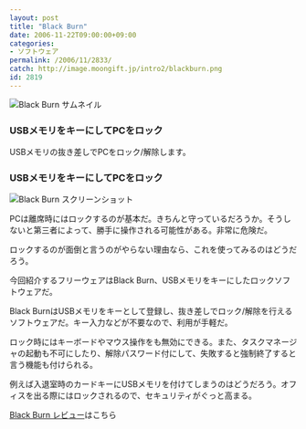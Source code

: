 ```yaml
---
layout: post
title: "Black Burn"
date: 2006-11-22T09:00:00+09:00
categories:
- ソフトウェア
permalink: /2006/11/2833/
catch: http://image.moongift.jp/intro2/blackburn.png
id: 2819
---
```

 ![Black Burn サムネイル](http://image.moongift.jp/intro2/blackburn.t.png "Black Burn サムネイル")
  

### USBメモリをキーにしてPCをロック
  
USBメモリの抜き差しでPCをロック/解除します。  
<!--more-->  

### USBメモリをキーにしてPCをロック
  

![Black Burn スクリーンショット](http://image.moongift.jp/intro2/blackburn.png "Black Burn スクリーンショット")

  

PCは離席時にはロックするのが基本だ。きちんと守っているだろうか。そうしないと第三者によって、勝手に操作される可能性がある。非常に危険だ。

  

ロックするのが面倒と言うのがやらない理由なら、これを使ってみるのはどうだろう。

  

今回紹介するフリーウェアはBlack Burn、USBメモリをキーにしたロックソフトウェアだ。

  

Black BurnはUSBメモリをキーとして登録し、抜き差しでロック/解除を行えるソフトウェアだ。キー入力などが不要なので、利用が手軽だ。

  

ロック時にはキーボードやマウス操作をも無効にできる。また、タスクマネージャの起動も不可にしたり、解除パスワード付にして、失敗すると強制終了すると言う機能も付けられる。

  

例えば入退室時のカードキーにUSBメモリを付けてしまうのはどうだろう。オフィスを出る際にはロックされるので、セキュリティがぐっと高まる。

  

[Black Burn レビュー](http://fw.moongift.jp/review/i-2834.html)はこちら

